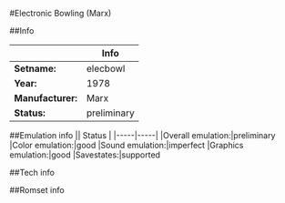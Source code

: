 #Electronic Bowling (Marx)

##Info

||Info|
|-----|-----|
|**Setname:**|elecbowl
|**Year:**|1978
|**Manufacturer:**|Marx
|**Status:**|preliminary

##Emulation info
|| Status |
|-----|-----|
|Overall emulation:|preliminary
|Color emulation:|good
|Sound emulation:|imperfect
|Graphics emulation:|good
|Savestates:|supported

##Tech info

##Romset info

<!--- START OF EDITED COMMENT DO NOT TOUCH TEXT ABOVE-->
